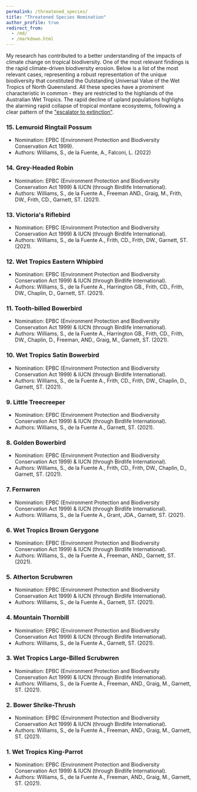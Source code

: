 ```yaml
---
permalink: /threatened_species/
title: "Threatened Species Nomination"
author_profile: true
redirect_from: 
  - /md/
  - /markdown.html
---
```


My research has contributed to a better understanding of the impacts of climate change on tropical biodiversity. One of the most relevant findings is the rapid climate-driven biodiversity erosion. Below is a list of the most relevant cases, representing a robust representation of the unique biodiversity that constituted the Outstanding Universal Value of the Wet Tropics of North Queensland. All these species have a prominent characteristic in common - they are restricted to the highlands of the Australian Wet Tropics. The rapid decline of upland populations highlighs the alarming rapid collapse of tropical montane ecosystems, following a clear pattern of the ["escalator to extinction"](https://www.pnas.org/doi/abs/10.1073/pnas.1817416115).


### 15. Lemuroid Ringtail Possum
- Nomination: EPBC (Environment Protection and Biodiversity Conservation Act 1999).
- Authors: Williams, S., de la Fuente, A., Falconi, L. (2022)

### 14. Grey-Headed Robin
- Nomination: EPBC (Environment Protection and Biodiversity Conservation Act 1999) & IUCN (through Birdlife International).
- Authors: Williams, S., de la Fuente A., Freeman AND., Graig, M., Frith, DW., Frith, CD., Garnett, ST. (2021).

### 13. Victoria's Riflebird
- Nomination: EPBC (Environment Protection and Biodiversity Conservation Act 1999) & IUCN (through Birdlife International).
- Authors: Williams, S., de la Fuente A., Frith, CD., Frith, DW., Garnett, ST. (2021).

### 12. Wet Tropics Eastern Whipbird
- Nomination: EPBC (Environment Protection and Biodiversity Conservation Act 1999) & IUCN (through Birdlife International).
- Authors: Williams, S., de la Fuente A., Harrington GB., Frith, CD., Frith, DW., Chaplin, D., Garnett, ST. (2021).

### 11. Tooth-billed Bowerbird
- Nomination: EPBC (Environment Protection and Biodiversity Conservation Act 1999) & IUCN (through Birdlife International).
- Authors: Williams, S., de la Fuente A., Harrington GB., Frith, CD., Frith, DW., Chaplin, D., Freeman, AND., Graig, M., Garnett, ST. (2021).

### 10. Wet Tropics Satin Bowerbird
- Nomination: EPBC (Environment Protection and Biodiversity Conservation Act 1999) & IUCN (through Birdlife International).
- Authors: Williams, S., de la Fuente A., Frith, CD., Frith, DW., Chaplin, D., Garnett, ST. (2021).

### 9. Little Treecreeper
- Nomination: EPBC (Environment Protection and Biodiversity Conservation Act 1999) & IUCN (through Birdlife International).
- Authors: Williams, S., de la Fuente A., Garnett, ST. (2021).

### 8. Golden Bowerbird
- Nomination: EPBC (Environment Protection and Biodiversity Conservation Act 1999) & IUCN (through Birdlife International).
- Authors: Williams, S., de la Fuente A., Frith, CD., Frith, DW., Chaplin, D., Garnett, ST. (2021).

### 7. Fernwren
- Nomination: EPBC (Environment Protection and Biodiversity Conservation Act 1999) & IUCN (through Birdlife International).
- Authors: Williams, S., de la Fuente A., Grant, JDA., Garnett, ST. (2021).

### 6. Wet Tropics Brown Gerygone
- Nomination: EPBC (Environment Protection and Biodiversity Conservation Act 1999) & IUCN (through Birdlife International).
- Authors: Williams, S., de la Fuente A., Freeman, AND., Garnett, ST. (2021).

### 5. Atherton Scrubwren
- Nomination: EPBC (Environment Protection and Biodiversity Conservation Act 1999) & IUCN (through Birdlife International).
- Authors: Williams, S., de la Fuente A., Garnett, ST. (2021).

### 4. Mountain Thornbill
- Nomination: EPBC (Environment Protection and Biodiversity Conservation Act 1999) & IUCN (through Birdlife International).
- Authors: Williams, S., de la Fuente A., Garnett, ST. (2021).

### 3. Wet Tropics Large-Billed Scrubwren
- Nomination: EPBC (Environment Protection and Biodiversity Conservation Act 1999) & IUCN (through Birdlife International).
- Authors: Williams, S., de la Fuente A., Freeman, AND., Graig, M., Garnett, ST. (2021).

### 2. Bower Shrike-Thrush
- Nomination: EPBC (Environment Protection and Biodiversity Conservation Act 1999) & IUCN (through Birdlife International).
- Authors: Williams, S., de la Fuente A., Freeman, AND., Graig, M., Garnett, ST. (2021).

### 1. Wet Tropics King-Parrot
- Nomination: EPBC (Environment Protection and Biodiversity Conservation Act 1999) & IUCN (through Birdlife International).
- Authors: Williams, S., de la Fuente A., Freeman, AND., Graig, M., Garnett, ST. (2021).
